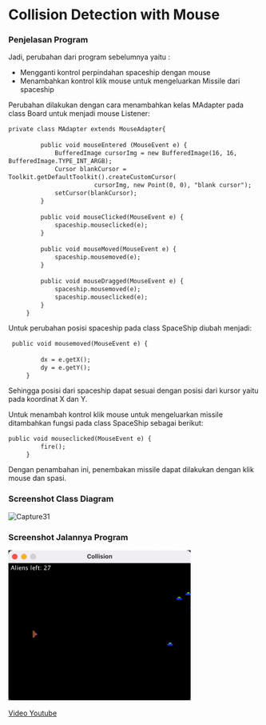 # Collision Detection with Mouse
### Penjelasan Program
Jadi, perubahan dari program sebelumnya yaitu :
* Mengganti kontrol perpindahan spaceship dengan mouse
* Menambahkan kontrol klik mouse untuk mengeluarkan Missile dari spaceship

Perubahan dilakukan dengan cara menambahkan kelas MAdapter pada class Board untuk menjadi mouse Listener:
```
private class MAdapter extends MouseAdapter{
		 
		 public void mouseEntered (MouseEvent e) {
			 BufferedImage cursorImg = new BufferedImage(16, 16, BufferedImage.TYPE_INT_ARGB);
			 Cursor blankCursor = Toolkit.getDefaultToolkit().createCustomCursor(
					    cursorImg, new Point(0, 0), "blank cursor");
			 setCursor(blankCursor);
		 }
		
		 public void mouseClicked(MouseEvent e) {
			 spaceship.mouseclicked(e);
		 }
		 
		 public void mouseMoved(MouseEvent e) {
			 spaceship.mousemoved(e);
		 }
		 
		 public void mouseDragged(MouseEvent e) {
			 spaceship.mousemoved(e);
			 spaceship.mouseclicked(e);
		 }		 
	 }
```

Untuk perubahan posisi spaceship pada class SpaceShip diubah menjadi:
```
 public void mousemoved(MouseEvent e) {
    	 
    	 dx = e.getX();
    	 dy = e.getY();
     }
```
Sehingga posisi dari spaceship dapat sesuai dengan posisi dari kursor yaitu pada koordinat X dan Y.

Untuk menambah kontrol klik mouse untuk mengeluarkan missile ditambahkan fungsi pada class SpaceShip sebagai berikut:
```
public void mouseclicked(MouseEvent e) {
    	 fire();
     }
```
Dengan penambahan ini, penembakan missile dapat dilakukan dengan klik mouse dan spasi.
### Screenshot Class Diagram
![Capture31](https://user-images.githubusercontent.com/57831206/102791219-40428e80-43d9-11eb-907c-6435645be374.JPG)

### Screenshot Jalannya Program

<img height="300px" alt="DemoApp" src="READMEAssets/DemoAppMouse.gif">

[Video Youtube](https://youtu.be/O2gdWjSXlSg)
